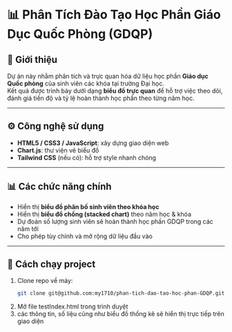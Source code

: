# 📊 Phân Tích Đào Tạo Học Phần Giáo Dục Quốc Phòng (GDQP)

## 📌 Giới thiệu
Dự án này nhằm phân tích và trực quan hóa dữ liệu học phần **Giáo dục Quốc phòng** của sinh viên các khóa tại trường Đại học.  
Kết quả được trình bày dưới dạng **biểu đồ trực quan** để hỗ trợ việc theo dõi, đánh giá tiến độ và tỷ lệ hoàn thành học phần theo từng năm học.

---

## ⚙️ Công nghệ sử dụng
- **HTML5 / CSS3 / JavaScript**: xây dựng giao diện web
- **Chart.js**: thư viện vẽ biểu đồ
- **Tailwind CSS** (nếu có): hỗ trợ style nhanh chóng

---

## 📊 Các chức năng chính
- Hiển thị **biểu đồ phân bố sinh viên theo khóa học**
- Hiển thị **biểu đồ chồng (stacked chart)** theo năm học & khóa
- Dự đoán số lượng sinh viên sẽ hoàn thành học phần GDQP trong các năm tới
- Cho phép tùy chỉnh và mở rộng dữ liệu đầu vào

---

## 🚀 Cách chạy project
1. Clone repo về máy:
   ```bash
   git clone git@github.com:my1710/phan-tich-dao-tao-hoc-phan-GDQP.git
2. Mở file testIndex.html trong trình duyệt
3. các thông tin, số liệu cũng như biểu đồ thống kê sẽ hiển thị trực tiếp trên giao diện 
